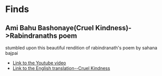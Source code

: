 # Finds

## Ami Bahu Bashonaye(Cruel Kindness)->Rabindranaths poem 
stumbled upon this beautiful rendition of rabindranath's poem by sahana bajpai
- [Link to the Youtube video](https://www.youtube.com/watch?v=sG_QrfxoQrY)
- [Link to the English translation--Cruel Kindness](https://allpoetry.com/Cruel-Kindness---------English-translation)

